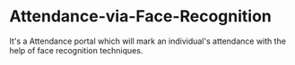 # Attendance-via-Face-Recognition
It's a Attendance portal which will mark an individual's attendance with the help of face recognition techniques.

